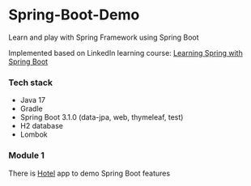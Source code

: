 # Spring-Boot-Demo
Learn and play with Spring Framework using Spring Boot

Implemented based on LinkedIn learning course:
[Learning Spring with Spring Boot](https://www.linkedin.com/learning/learning-spring-with-spring-boot-13886371)

### Tech stack

- Java 17
- Gradle
- Spring Boot 3.1.0 (data-jpa, web, thymeleaf, test)
- H2 database
- Lombok

### Module 1 

There is [Hotel](Hotel-Spring-Boot-App/README.md) app to demo Spring Boot features

